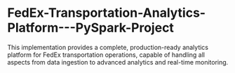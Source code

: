 # FedEx-Transportation-Analytics-Platform---PySpark-Project
This implementation provides a complete, production-ready analytics platform for FedEx transportation operations, capable of handling all aspects from data ingestion to advanced analytics and real-time monitoring.
